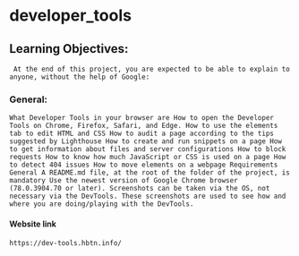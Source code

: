 # developer_tools

## Learning Objectives:
     At the end of this project, you are expected to be able to explain to anyone, without the help of Google:

### General: 
    What Developer Tools in your browser are How to open the Developer Tools on Chrome, Firefox, Safari, and Edge. How to use the elements tab to edit HTML and CSS How to audit a page according to the tips suggested by Lighthouse How to create and run snippets on a page How to get information about files and server configurations How to block requests How to know how much JavaScript or CSS is used on a page How to detect 404 issues How to move elements on a webpage Requirements General A README.md file, at the root of the folder of the project, is mandatory Use the newest version of Google Chrome browser (78.0.3904.70 or later). Screenshots can be taken via the OS, not necessary via the DevTools. These screenshots are used to see how and where you are doing/playing with the DevTools.

#### Website link 
    https://dev-tools.hbtn.info/